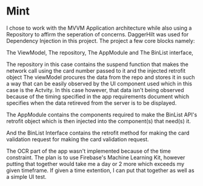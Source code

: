 # Mint

I chose to work with the MVVM Application architecture while also using a Repository to affirm the seperation of concerns.
DaggerHilt was used for Dependency Injection in this project.
The project a few core blocks namely:

The ViewModel, The repository, The AppModule and The BinList interface,


The repository in this case contains the suspend function that makes the network call using the card number passed to it and the injected retrofit object
The viewModel procures the data from the repo and stores it in such a way that can be easily observed by the UI component used which in this case is the Actvity.
In this case however, that data isn't being observed because of the timing specified in the app requirements document which specifies when the data retireved from the server is to be 
displayed.

The AppModule contains the components required to make the BinList API's retrofit object which is then injected into the component(s) that need(s) it.

And the BinList Interface contains the retrofit method for making the card validation request for making the card validation request.


The OCR part of the app wasn't implemented because of the time constraint.
The plan is to use Firebase's Machine Learning Kit, however putting that together would take me a day or 2 more which exceeds my given timeframe. 
If given a time extention, I can put that together as well as a simple UI test.
